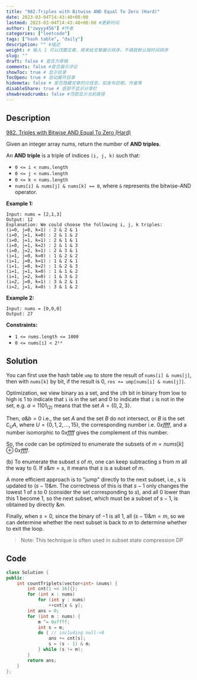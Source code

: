 ```yaml
---
title: "982.Triples with Bitwise AND Equal To Zero (Hard)"
date: 2023-03-04T14:43:48+08:00
lastmod: 2023-03-04T14:43:48+08:00 #更新时间
author: ["zwyyy456"] #作者
categories: ["leetcode"]
tags: ["hash table", "daily"]
description: "" #描述
weight: # 输入 1 可以顶置文章，用来给文章展示排序，不填就默认按时间排序
slug: ""
draft: false # 是否为草稿
comments: false #是否展示评论
showToc: true # 显示目录
TocOpen: true # 自动展开目录
hidemeta: false # 是否隐藏文章的元信息，如发布日期、作者等
disableShare: true # 底部不显示分享栏
showbreadcrumbs: false #顶部显示当前路径
---
```

## Description
[982. Triples with Bitwise AND Equal To Zero (Hard)](https://leetcode.com/problems/triples-with-bitwise-and-equal-to-zero/)

Given an integer array nums, return the number of **AND triples**.

An **AND triple** is a triple of indices `(i, j, k)` such that:

- `0 <= i < nums.length`
- `0 <= j < nums.length`
- `0 <= k < nums.length`
- `nums[i] & nums[j] & nums[k] == 0`, where `&` represents the bitwise-AND operator.

**Example 1:**

```
Input: nums = [2,1,3]
Output: 12
Explanation: We could choose the following i, j, k triples:
(i=0, j=0, k=1) : 2 & 2 & 1
(i=0, j=1, k=0) : 2 & 1 & 2
(i=0, j=1, k=1) : 2 & 1 & 1
(i=0, j=1, k=2) : 2 & 1 & 3
(i=0, j=2, k=1) : 2 & 3 & 1
(i=1, j=0, k=0) : 1 & 2 & 2
(i=1, j=0, k=1) : 1 & 2 & 1
(i=1, j=0, k=2) : 1 & 2 & 3
(i=1, j=1, k=0) : 1 & 1 & 2
(i=1, j=2, k=0) : 1 & 3 & 2
(i=2, j=0, k=1) : 3 & 2 & 1
(i=2, j=1, k=0) : 3 & 1 & 2

```

**Example 2:**

```
Input: nums = [0,0,0]
Output: 27

```

**Constraints:**

- `1 <= nums.length <= 1000`
- `0 <= nums[i] < 2¹⁶`

## Solution
You can first use the hash table `ump` to store the result of `nums[i] & nums[j]`, then with `nums[k]` by bit, if the result is 0, `res += ump[nums[i] & nums[j]]`.

Optimization, we view binary as a set, and the `i`th bit in binary from low to high is 1 to indicate that `i` is in the set and 0 to indicate that `i` is not in the set, e.g. $a = 1101_{(2)}$ means that the set $A=\{0,2,3\}$.

Then, $a \& b = 0$ i.e., the set $A$ and the set $B$ do not intersect, or $B$ is the set $\complement_U A$, where $U=\{0,1,2,... ,15\}$, the corresponding number i.e. $0xffff$, and a number isomorphic to $0xffff$ gives the complement of this number.

So, the code can be optimized to enumerate the subsets of $m = nums[k]\oplus 0xffff$.

(b) To enumerate the subset $s$ of $m$, one can keep subtracting $s$ from $m$ all the way to 0. If $s \& m = s$, it means that $s$ is a subset of $m$.

A more efficient approach is to "jump" directly to the next subset, i.e., $s$ is updated to $(s - 1)\& m$. The correctness of this is that $s-1$ only changes the lowest $1$ of $s$ to $0$ (consider the set corresponding to $s$), and all $0$ lower than this $1$ become $1$, so the next subset, which must be a subset of $s-1$, is obtained by directly $\&m$.

Finally, when $s=0$, since the binary of $-1$ is all $1$, all $(s-1)\&m = m$, so we can determine whether the next subset is back to $m$ to determine whether to exit the loop.

> Note: This technique is often used in subset state compression DP

## Code
```cpp
class Solution {
public:
    int countTriplets(vector<int> &nums) {
        int cnt[1 << 16]{};
        for (int x : nums)
            for (int y : nums)
                ++cnt[x & y];
        int ans = 0;
        for (int m : nums) {
            m ^= 0xffff;
            int s = m;
            do { // including null->0
                ans += cnt[s];
                s = (s - 1) & m;
            } while (s != m);
        }
        return ans;
    }
};
```